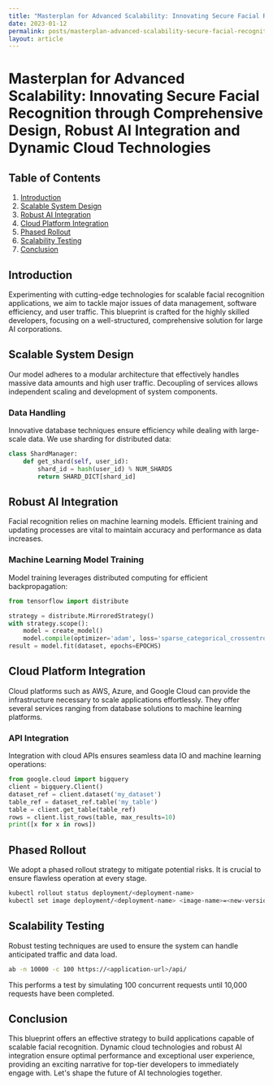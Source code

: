 ```yaml
---
title: "Masterplan for Advanced Scalability: Innovating Secure Facial Recognition through Comprehensive Design, Robust AI Integration and Dynamic Cloud Technologies"
date: 2023-01-12
permalink: posts/masterplan-advanced-scalability-secure-facial-recognition-robust-ai-integration-dynamic-cloud-technologies
layout: article
---
```


# Masterplan for Advanced Scalability: Innovating Secure Facial Recognition through Comprehensive Design, Robust AI Integration and Dynamic Cloud Technologies

## Table of Contents

1. [Introduction](#introduction)
2. [Scalable System Design](#scalable-system-design)
3. [Robust AI Integration](#robust-ai-integration)
4. [Cloud Platform Integration](#cloud-platform-integration)
5. [Phased Rollout](#phased-rollout)
6. [Scalability Testing](#scalability-testing)
7. [Conclusion](#conclusion)

## Introduction

Experimenting with cutting-edge technologies for scalable facial recognition applications, we aim to tackle major issues of data management, software efficiency, and user traffic. This blueprint is crafted for the highly skilled developers, focusing on a well-structured, comprehensive solution for large AI corporations.

## Scalable System Design

Our model adheres to a modular architecture that effectively handles massive data amounts and high user traffic. Decoupling of services allows independent scaling and development of system components.

### Data Handling

Innovative database techniques ensure efficiency while dealing with large-scale data. We use sharding for distributed data:

```python
class ShardManager:
    def get_shard(self, user_id):
        shard_id = hash(user_id) % NUM_SHARDS
        return SHARD_DICT[shard_id]
```

## Robust AI Integration

Facial recognition relies on machine learning models. Efficient training and updating processes are vital to maintain accuracy and performance as data increases.

### Machine Learning Model Training

Model training leverages distributed computing for efficient backpropagation:

```python
from tensorflow import distribute

strategy = distribute.MirroredStrategy()
with strategy.scope():
    model = create_model()
    model.compile(optimizer='adam', loss='sparse_categorical_crossentropy')
result = model.fit(dataset, epochs=EPOCHS)
```

## Cloud Platform Integration

Cloud platforms such as AWS, Azure, and Google Cloud can provide the infrastructure necessary to scale applications effortlessly. They offer several services ranging from database solutions to machine learning platforms.

### API Integration

Integration with cloud APIs ensures seamless data IO and machine learning operations:

```python
from google.cloud import bigquery
client = bigquery.Client()
dataset_ref = client.dataset('my_dataset')
table_ref = dataset_ref.table('my_table')
table = client.get_table(table_ref)
rows = client.list_rows(table, max_results=10)
print([x for x in rows])
```

## Phased Rollout

We adopt a phased rollout strategy to mitigate potential risks. It is crucial to ensure flawless operation at every stage.

```bash
kubectl rollout status deployment/<deployment-name>
kubectl set image deployment/<deployment-name> <image-name>=<new-version>
```

## Scalability Testing

Robust testing techniques are used to ensure the system can handle anticipated traffic and data load.

```bash
ab -n 10000 -c 100 https://<application-url>/api/
```

This performs a test by simulating 100 concurrent requests until 10,000 requests have been completed.

## Conclusion

This blueprint offers an effective strategy to build applications capable of scalable facial recognition. Dynamic cloud technologies and robust AI integration ensure optimal performance and exceptional user experience, providing an exciting narrative for top-tier developers to immediately engage with. Let's shape the future of AI technologies together.
